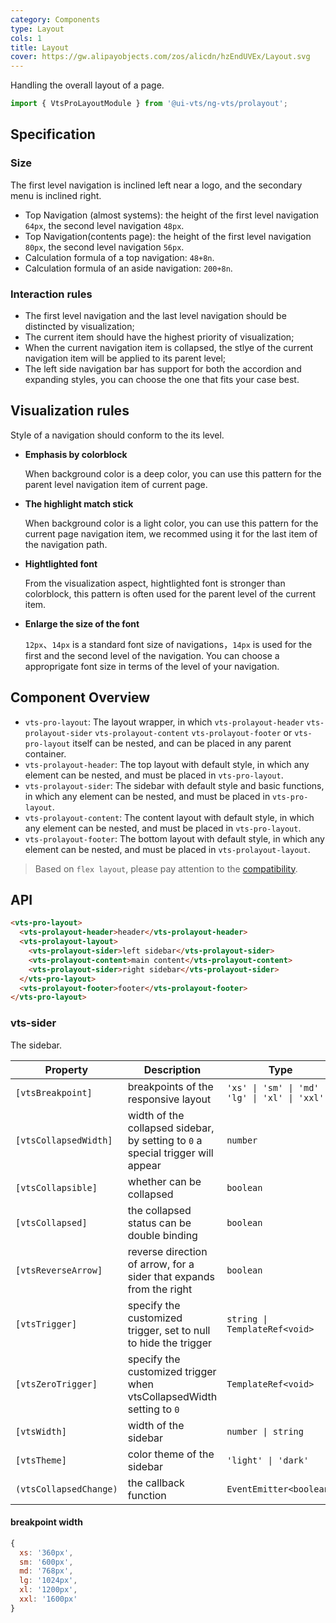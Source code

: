 ```yaml
---
category: Components
type: Layout
cols: 1
title: Layout
cover: https://gw.alipayobjects.com/zos/alicdn/hzEndUVEx/Layout.svg
---
```


Handling the overall layout of a page.

```ts
import { VtsProLayoutModule } from '@ui-vts/ng-vts/prolayout';
```

## Specification

### Size

The first level navigation is inclined left near a logo, and the secondary menu is inclined right.

- Top Navigation (almost systems): the height of the first level navigation `64px`, the second level navigation `48px`.
- Top Navigation(contents page): the height of the first level navigation `80px`, the second level navigation `56px`.
- Calculation formula of a top navigation: `48+8n`.
- Calculation formula of an aside navigation: `200+8n`.

### Interaction rules

- The first level navigation and the last level navigation should be distincted by visualization;
- The current item should have the highest priority of visualization;
- When the current navigation item is collapsed, the stlye of the current navigation item will be applied to its parent level;
- The left side navigation bar has support for both the accordion and expanding styles, you can choose the one that fits your case best.

## Visualization rules

 Style of a navigation should conform to the its level.

- **Emphasis by colorblock**

  When background color is a deep color, you can use this pattern for the parent level navigation item of current page.

- **The highlight match stick**

  When background color is a light color, you can use this pattern for the current page navigation item, we recommed using it for the last item of the navigation path.

- **Hightlighted font**

  From the visualization aspect, hightlighted font is stronger than colorblock, this pattern is often used for the parent level of the current item.

- **Enlarge the size of the font**

  `12px`、`14px` is a standard font size of navigations，`14px` is used for the first and the second level of the navigation. You can choose a approprigate font size in terms of the level of your navigation.

## Component Overview

- `vts-pro-layout`: The layout wrapper, in which `vts-prolayout-header` `vts-prolayout-sider` `vts-prolayout-content` `vts-prolayout-footer` or `vts-pro-layout` itself can be nested, and can be placed in any parent container.
- `vts-prolayout-header`: The top layout with default style, in which any element can be nested, and must be placed in `vts-pro-layout`.
- `vts-prolayout-sider`: The sidebar with default style and basic functions, in which any element can be nested, and must be placed in `vts-pro-layout`.
- `vts-prolayout-content`: The content layout with default style, in which any element can be nested, and must be placed in `vts-pro-layout`.
- `vts-prolayout-footer`: The bottom layout with default style, in which any element can be nested, and must be placed in `vts-prolayout-layout`.

> Based on `flex layout`, please pay attention to the [compatibility](http://caniuse.com/#search=flex).

## API

```html
<vts-pro-layout>
  <vts-prolayout-header>header</vts-prolayout-header>
  <vts-prolayout-layout>
    <vts-prolayout-sider>left sidebar</vts-prolayout-sider>
    <vts-prolayout-content>main content</vts-prolayout-content>
    <vts-prolayout-sider>right sidebar</vts-prolayout-sider>
  </vts-pro-layout>
  <vts-prolayout-footer>footer</vts-prolayout-footer>
</vts-pro-layout>
```

### vts-sider

The sidebar.

| Property | Description | Type | Default |
| -------- | ----------- | ---- | ------- |
| `[vtsBreakpoint]` | breakpoints of the responsive layout | `'xs' \| 'sm' \| 'md' \| 'lg' \| 'xl' \| 'xxl'` | - |
| `[vtsCollapsedWidth]` | width of the collapsed sidebar, by setting to `0` a special trigger will appear | `number` | `64` |
| `[vtsCollapsible]` | whether can be collapsed | `boolean` | `false` |
| `[vtsCollapsed]` | the collapsed status can be double binding | `boolean` | `false` |
| `[vtsReverseArrow]` | reverse direction of arrow, for a sider that expands from the right | `boolean` | `false` |
| `[vtsTrigger]` | specify the customized trigger, set to null to hide the trigger | `string \| TemplateRef<void>` | - |
| `[vtsZeroTrigger]` | specify the customized trigger when vtsCollapsedWidth setting to `0` | `TemplateRef<void>` | - |
| `[vtsWidth]` | width of the sidebar | `number \| string` | `200` |
| `[vtsTheme]` | color theme of the sidebar | `'light' \| 'dark'` | `dark` |
| `(vtsCollapsedChange)` | the callback function | `EventEmitter<boolean>` | - |

#### breakpoint width

```js
{
  xs: '360px',
  sm: '600px',
  md: '768px',
  lg: '1024px',
  xl: '1200px',
  xxl: '1600px'
}
```
